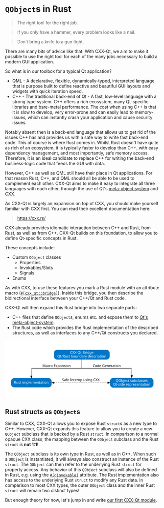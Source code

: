 <!--
SPDX-FileCopyrightText: 2022 Klarälvdalens Datakonsult AB, a KDAB Group company <info@kdab.com>
SPDX-FileContributor: Leon Matthes <leon.matthes@kdab.com>

SPDX-License-Identifier: MIT OR Apache-2.0
-->

# `QObject`s in Rust

> The right tool for the right job.

> If you only have a hammer, every problem looks like a nail.

> Don't bring a knife to a gun fight.

There are many bits of advice like that.
With CXX-Qt, we aim to make it possible to use the right tool for each of the many jobs necessary to build a modern GUI application.

So what is in our toolbox for a typical Qt application?

- QML - A declarative, flexible, dynamically-typed, interpreted language that is purpose built to define reactive and beautiful GUI layouts and widgets with quick iteration speed.
- C++ - The traditional back-end of Qt - A fast, low-level language with a strong type system. C++ offers a rich ecosystem, many Qt-specific libraries and bare-metal performance. The cost when using C++ is that it is slow to develop, very error-prone and can easily lead to memory-issues, which can instantly crash your application and cause security issues.

Notably absent then is a back-end language that allows us to get rid of the issues C++ has and provides us with a safe way to write fast back-end code.
This of course is where Rust comes in.
Whilst Rust doesn't have quite as rich of an ecosystem, it is typically faster to develop than C++, with easy dependency management, and most importantly, safe memory access.
Therefore, it is an ideal candidate to replace C++ for writing the back-end business-logic code that feeds the GUI with data.

However, C++ as well as QML still have their place in Qt applications.
For that reason Rust, C++, and QML should all be able to be used to complement each other.
CXX-Qt aims to make it easy to integrate all three languages with each other, through the use of Qt's [meta-object system](https://doc.qt.io/qt-6/metaobjects.html) and [CXX](https://cxx.rs).

As CXX-Qt is largely an expansion on top of CXX, you should make yourself familiar with CXX first.
You can read their excellent documentation here:
> <https://cxx.rs/>

CXX already provides idiomatic interaction between C++ and Rust, from Rust, as well as from C++.
CXX-Qt builds on this foundation, to allow you to define Qt-specific concepts in Rust.

These concepts include:

- Custom `QObject` classes
  - Properties
  - Invokables/Slots
  - Signals
- Enums

As with CXX, to use these features you mark a Rust module with an attribute macro ([`#[cxx_qt::bridge]`](../bridge/index.md)).
Inside this bridge, you then describe the bidirectional interface between your C++/Qt and Rust code.

CXX-Qt will then expand this Rust bridge into two separate parts:

- C++ files that define `QObject`s, enums etc. and expose them to [Qt's meta-object-system](https://doc.qt.io/qt-6/metaobjects.html).
- The Rust code which provides the Rust implementation of the described structures, as well as interfaces to any C++/Qt constructs you declared.

<div style="background-color: white; padding: 1rem; text-align: center;">

![Overview of CXX-Qt module generation](../images/overview_abstract.svg)

</div>

## Rust structs as `QObject`s

Similar to CXX, CXX-Qt allows you to expose Rust `struct`s as a new type to C++.
However, CXX-Qt expands this feature to allow you to create a new `QObject` subclass that is backed by a Rust `struct`.
In comparison to a normal opaque CXX class, the mapping between the `QObject` subclass and the Rust `struct` is **not 1:1**!

The `QObject` subclass is its own type in Rust, as well as in C++.
When such a `QObject` is instantiated, it will always also construct an instance of the Rust `struct`.
The `QObject` can then refer to the underlying Rust `struct` for property access.
Any behavior of this `QObject` subclass will also be defined in Rust, e.g. using the [`#[qinvokable]`](../bridge/extern_rustqt.html#invokables) attribute.
The Rust implementation also has access to the underlying Rust `struct` to modify any Rust data.
In comparison to most CXX types, the outer `QObject` class and the inner Rust `struct` will remain two distinct types!

But enough theory for now, let's jump in and write [our first CXX-Qt module](./2-our-first-cxx-qt-module.md).

